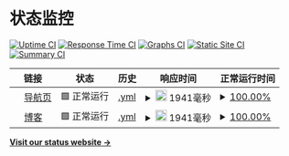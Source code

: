 # 状态监控

[![Uptime CI](https://github.com/lissettecarlr/upptime/workflows/Uptime%20CI/badge.svg)](https://github.com/lissettecarlr/upptime/actions?query=workflow%3A%22Uptime+CI%22)
[![Response Time CI](https://github.com/lissettecarlr/upptime/workflows/Response%20Time%20CI/badge.svg)](https://github.com/lissettecarlr/upptime/actions?query=workflow%3A%22Response+Time+CI%22)
[![Graphs CI](https://github.com/lissettecarlr/upptime/workflows/Graphs%20CI/badge.svg)](https://github.com/lissettecarlr/upptime/actions?query=workflow%3A%22Graphs+CI%22)
[![Static Site CI](https://github.com/lissettecarlr/upptime/workflows/Static%20Site%20CI/badge.svg)](https://github.com/lissettecarlr/upptime/actions?query=workflow%3A%22Static+Site+CI%22)
[![Summary CI](https://github.com/lissettecarlr/upptime/workflows/Summary%20CI/badge.svg)](https://github.com/lissettecarlr/upptime/actions?query=workflow%3A%22Summary+CI%22)

<!--start: status pages-->
<!-- This summary is generated by Upptime (https://github.com/upptime/upptime) -->
<!-- Do not edit this manually, your changes will be overwritten -->
<!-- prettier-ignore -->
| 链接 | 状态 | 历史 | 响应时间 | 正常运行时间 |
| --- | ------ | ------- | ------------- | ------ |
| <img alt="" src="https://icons.duckduckgo.com/ip3/kala.love.ico" height="13"> [导航页](https://kala.love) | 🟩 正常运行 | [.yml](https://github.com/lissettecarlr/upptime/commits/HEAD/history/.yml) | <details><summary><img alt="响应时间图像" src="./graphs//response-time-week.png" height="20"> 1941毫秒</summary><br><a href="https://lissettecarlr.github.io/upptime/history/"><img alt="响应时间 1711" src="https://img.shields.io/endpoint?url=https%3A%2F%2Fraw.githubusercontent.com%2Flissettecarlr%2Fupptime%2FHEAD%2Fapi%2F%2Fresponse-time.json"></a><br><a href="https://lissettecarlr.github.io/upptime/history/"><img alt="24 小时响应时间 1617" src="https://img.shields.io/endpoint?url=https%3A%2F%2Fraw.githubusercontent.com%2Flissettecarlr%2Fupptime%2FHEAD%2Fapi%2F%2Fresponse-time-day.json"></a><br><a href="https://lissettecarlr.github.io/upptime/history/"><img alt="7 天正常运行时间 1941" src="https://img.shields.io/endpoint?url=https%3A%2F%2Fraw.githubusercontent.com%2Flissettecarlr%2Fupptime%2FHEAD%2Fapi%2F%2Fresponse-time-week.json"></a><br><a href="https://lissettecarlr.github.io/upptime/history/"><img alt="30天的正常运行时间 1666" src="https://img.shields.io/endpoint?url=https%3A%2F%2Fraw.githubusercontent.com%2Flissettecarlr%2Fupptime%2FHEAD%2Fapi%2F%2Fresponse-time-month.json"></a><br><a href="https://lissettecarlr.github.io/upptime/history/"><img alt="1年的正常运行时间 1711" src="https://img.shields.io/endpoint?url=https%3A%2F%2Fraw.githubusercontent.com%2Flissettecarlr%2Fupptime%2FHEAD%2Fapi%2F%2Fresponse-time-year.json"></a></details> | <details><summary><a href="https://lissettecarlr.github.io/upptime/history/">100.00%</a></summary><a href="https://lissettecarlr.github.io/upptime/history/"><img alt="正常运行时间 100.00%" src="https://img.shields.io/endpoint?url=https%3A%2F%2Fraw.githubusercontent.com%2Flissettecarlr%2Fupptime%2FHEAD%2Fapi%2F%2Fuptime.json"></a><br><a href="https://lissettecarlr.github.io/upptime/history/"><img alt="24 小时正常运行时间 100.00%" src="https://img.shields.io/endpoint?url=https%3A%2F%2Fraw.githubusercontent.com%2Flissettecarlr%2Fupptime%2FHEAD%2Fapi%2F%2Fuptime-day.json"></a><br><a href="https://lissettecarlr.github.io/upptime/history/"><img alt="7 天正常运行时间 100.00%" src="https://img.shields.io/endpoint?url=https%3A%2F%2Fraw.githubusercontent.com%2Flissettecarlr%2Fupptime%2FHEAD%2Fapi%2F%2Fuptime-week.json"></a><br><a href="https://lissettecarlr.github.io/upptime/history/"><img alt="30天的正常运行时间 100.00%" src="https://img.shields.io/endpoint?url=https%3A%2F%2Fraw.githubusercontent.com%2Flissettecarlr%2Fupptime%2FHEAD%2Fapi%2F%2Fuptime-month.json"></a><br><a href="https://lissettecarlr.github.io/upptime/history/"><img alt="1年的正常运行时间 100.00%" src="https://img.shields.io/endpoint?url=https%3A%2F%2Fraw.githubusercontent.com%2Flissettecarlr%2Fupptime%2FHEAD%2Fapi%2F%2Fuptime-year.json"></a></details>
| <img alt="" src="https://icons.duckduckgo.com/ip3/blog.kala.love.ico" height="13"> [博客](https://blog.kala.love) | 🟩 正常运行 | [.yml](https://github.com/lissettecarlr/upptime/commits/HEAD/history/.yml) | <details><summary><img alt="响应时间图像" src="./graphs//response-time-week.png" height="20"> 1941毫秒</summary><br><a href="https://lissettecarlr.github.io/upptime/history/"><img alt="响应时间 1711" src="https://img.shields.io/endpoint?url=https%3A%2F%2Fraw.githubusercontent.com%2Flissettecarlr%2Fupptime%2FHEAD%2Fapi%2F%2Fresponse-time.json"></a><br><a href="https://lissettecarlr.github.io/upptime/history/"><img alt="24 小时响应时间 1617" src="https://img.shields.io/endpoint?url=https%3A%2F%2Fraw.githubusercontent.com%2Flissettecarlr%2Fupptime%2FHEAD%2Fapi%2F%2Fresponse-time-day.json"></a><br><a href="https://lissettecarlr.github.io/upptime/history/"><img alt="7 天正常运行时间 1941" src="https://img.shields.io/endpoint?url=https%3A%2F%2Fraw.githubusercontent.com%2Flissettecarlr%2Fupptime%2FHEAD%2Fapi%2F%2Fresponse-time-week.json"></a><br><a href="https://lissettecarlr.github.io/upptime/history/"><img alt="30天的正常运行时间 1666" src="https://img.shields.io/endpoint?url=https%3A%2F%2Fraw.githubusercontent.com%2Flissettecarlr%2Fupptime%2FHEAD%2Fapi%2F%2Fresponse-time-month.json"></a><br><a href="https://lissettecarlr.github.io/upptime/history/"><img alt="1年的正常运行时间 1711" src="https://img.shields.io/endpoint?url=https%3A%2F%2Fraw.githubusercontent.com%2Flissettecarlr%2Fupptime%2FHEAD%2Fapi%2F%2Fresponse-time-year.json"></a></details> | <details><summary><a href="https://lissettecarlr.github.io/upptime/history/">100.00%</a></summary><a href="https://lissettecarlr.github.io/upptime/history/"><img alt="正常运行时间 100.00%" src="https://img.shields.io/endpoint?url=https%3A%2F%2Fraw.githubusercontent.com%2Flissettecarlr%2Fupptime%2FHEAD%2Fapi%2F%2Fuptime.json"></a><br><a href="https://lissettecarlr.github.io/upptime/history/"><img alt="24 小时正常运行时间 100.00%" src="https://img.shields.io/endpoint?url=https%3A%2F%2Fraw.githubusercontent.com%2Flissettecarlr%2Fupptime%2FHEAD%2Fapi%2F%2Fuptime-day.json"></a><br><a href="https://lissettecarlr.github.io/upptime/history/"><img alt="7 天正常运行时间 100.00%" src="https://img.shields.io/endpoint?url=https%3A%2F%2Fraw.githubusercontent.com%2Flissettecarlr%2Fupptime%2FHEAD%2Fapi%2F%2Fuptime-week.json"></a><br><a href="https://lissettecarlr.github.io/upptime/history/"><img alt="30天的正常运行时间 100.00%" src="https://img.shields.io/endpoint?url=https%3A%2F%2Fraw.githubusercontent.com%2Flissettecarlr%2Fupptime%2FHEAD%2Fapi%2F%2Fuptime-month.json"></a><br><a href="https://lissettecarlr.github.io/upptime/history/"><img alt="1年的正常运行时间 100.00%" src="https://img.shields.io/endpoint?url=https%3A%2F%2Fraw.githubusercontent.com%2Flissettecarlr%2Fupptime%2FHEAD%2Fapi%2F%2Fuptime-year.json"></a></details>

<!--end: status pages-->

[**Visit our status website →**](https://lissettecarlr.github.io/upptime)
